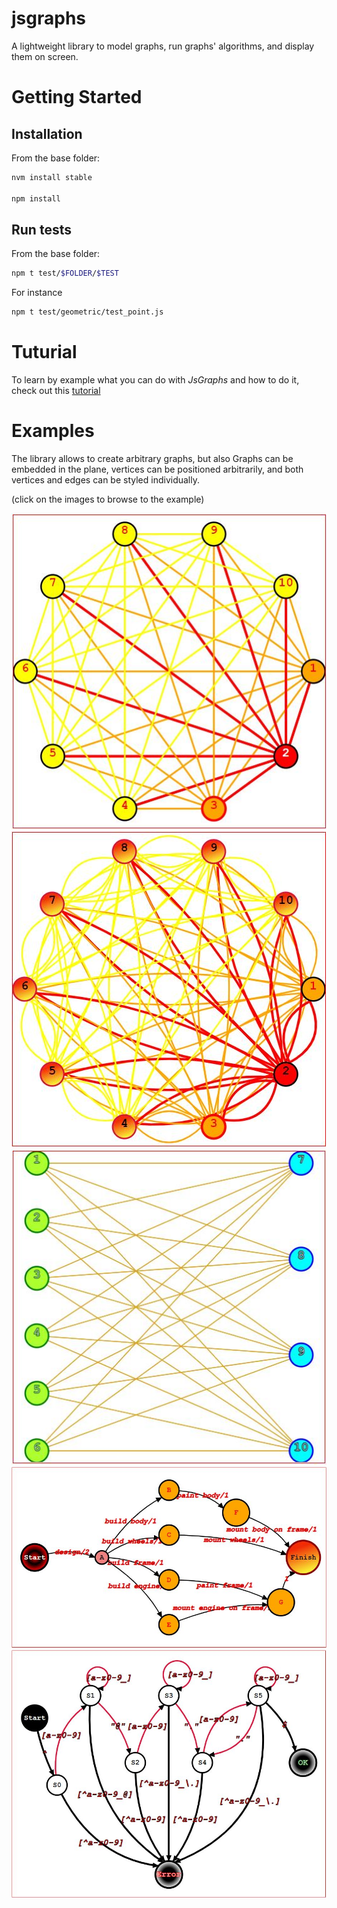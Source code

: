 # jsgraphs
A lightweight library to model graphs, run graphs' algorithms, and display them on screen.

# Getting Started

## Installation

From the base folder:

```bash
nvm install stable

npm install
```

## Run tests

From the base folder:

```bash
npm t test/$FOLDER/$TEST
```

For instance

```bash
npm t test/geometric/test_point.js
```

# Tuturial

To learn by example what you can do with _JsGraphs_ and how to do it, check out this [tutorial](./readme/tutorial.md)

# Examples

The library allows to create arbitrary graphs, but also
Graphs can be embedded in the plane, vertices can be positioned arbitrarily, and both vertices and edges can be styled individually.

(click on the images to browse to the example)

[![Complete Graph](readme/img/complete.jpg)![Same Complete Graph, with arc rather than segments](readme/img/complete_arcs.jpg)](readme/examples.md#complete-graphs)
[![Bipartite Complete Graph](readme/img/bipartite_complete.jpg)](readme/examples.md#bipartite-complete-graphs)
[![DAG](readme/img/dag.jpg)](readme/examples.md#dag)
[![FSA](readme/img/regex_fsa.jpg)](readme/examples.md#regex-finite-state-automaton)